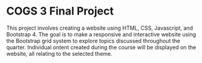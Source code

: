 # COGS 3 Final Project

This project involves creating a website using HTML, CSS, Javascript, and Bootstrap 4. The goal is to make a responsive and interactive website using the Bootstrap grid system to explore topics discussed throughout the quarter. Individual ontent created during the course will be displayed on the website, all relating to the selected theme.